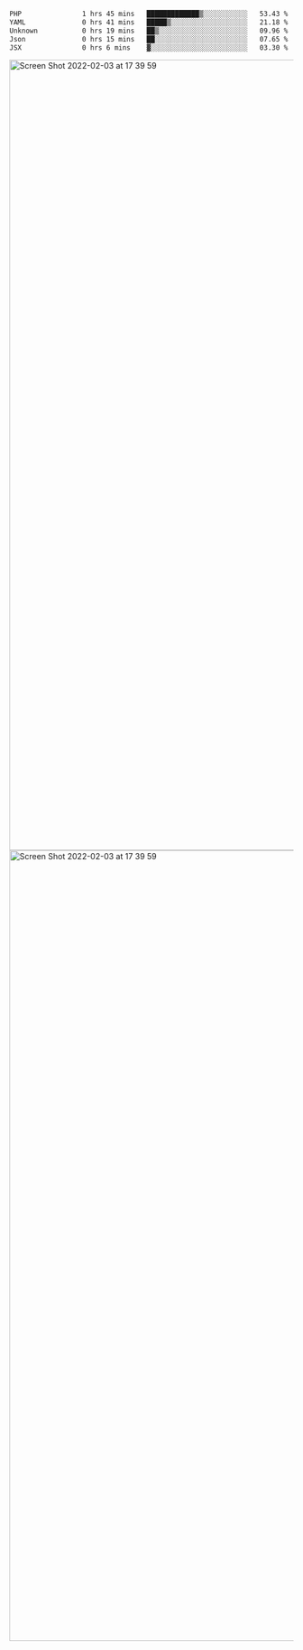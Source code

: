 <!--START_SECTION:waka-->

```txt
PHP               1 hrs 45 mins   █████████████▒░░░░░░░░░░░   53.43 %
YAML              0 hrs 41 mins   █████▒░░░░░░░░░░░░░░░░░░░   21.18 %
Unknown           0 hrs 19 mins   ██▒░░░░░░░░░░░░░░░░░░░░░░   09.96 %
Json              0 hrs 15 mins   ██░░░░░░░░░░░░░░░░░░░░░░░   07.65 %
JSX               0 hrs 6 mins    ▓░░░░░░░░░░░░░░░░░░░░░░░░   03.30 %
```

<!--END_SECTION:waka-->

<img width="1400" alt="Screen Shot 2022-02-03 at 17 39 59" src="https://user-images.githubusercontent.com/45716542/152387304-f2b60485-53a6-4f4b-a818-5cefb1b0c0ae.png">
<img width="1400" alt="Screen Shot 2022-02-03 at 17 39 59" src="https://user-images.githubusercontent.com/45716542/152387273-ea5cdf21-2a45-44da-8bef-00c1763b1d42.png">
